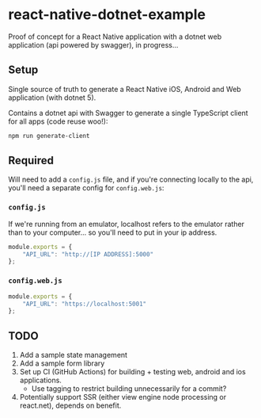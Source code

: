 # react-native-dotnet-example

Proof of concept for a React Native application with a dotnet web application (api powered by swagger), in progress...

## Setup

Single source of truth to generate a React Native iOS, Android and Web application (with dotnet 5).

Contains a dotnet api with Swagger to generate a single TypeScript client for all apps (code reuse woo!):

```bash
npm run generate-client
```

## Required

Will need to add a `config.js` file, and if you're connecting locally to the api, you'll need a separate config for `config.web.js`:

### `config.js`

If we're running from an emulator, localhost refers to the emulator rather than to your computer... so you'll need to put in 
your ip address.

```js
module.exports = {
    "API_URL": "http://[IP ADDRESS]:5000"
};
```

### `config.web.js`

```js
module.exports = {
    "API_URL": "https://localhost:5001"
};
```

## TODO
1. Add a sample state management 
2. Add a sample form library
3. Set up CI (GitHub Actions) for building + testing web, android and ios applications.
   - Use tagging to restrict building unnecessarily for a commit?
4. Potentially support SSR (either view engine node processing or react.net), depends on benefit.
